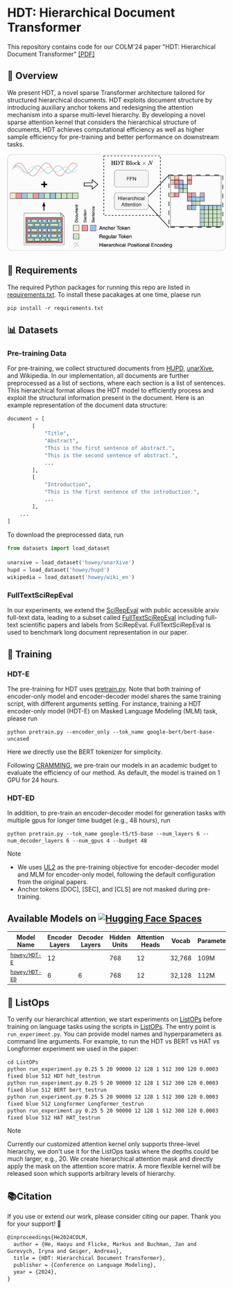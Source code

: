 # HDT: Hierarchical Document Transformer
This repository contains code for our COLM'24 paper "HDT: Hierarchical Document Transformer" [[PDF]]() 
##   📖 Overview
We present HDT, a novel sparse Transformer architecture tailored for structured hierarchical documents. HDT exploits document structure by introducing auxiliary anchor tokens and redesigning the attention mechanism into a sparse multi-level hierarchy. By developing a novel sparse attention kernel that considers the hierarchical structure of documents, HDT achieves computational efficiency as well as higher sample efficiency for pre-training and better performance on downstream tasks.  

![HDT](./assets/model_architecture.png)
## 🌟 Requirements
The required Python packages for running this repo are listed in [requirements.txt](./requirements.txt). To install these pacakages at one time, plaese run
```shell
pip install -r requirements.txt
```

## 📊 Datasets
 
### Pre-training Data
For pre-training, we collect structured documents from [HUPD](https://huggingface.co/datasets/HUPD/hupd), [unarXive](https://github.com/IllDepence/unarXive), and Wikipedia. 
In our implementation, all documents are further preprocessed as a list of sections, where each section is a list of sentences. This hierarchical format allows the HDT model to efficiently process and exploit the structural information present in the document.
Here is an example representation of the document data structure:

```python
document = [
        [
            "Title",
            "Abstract",
            "This is the first sentence of abstract.",
            "This is the second sentence of abstract.",
            ...
        ],
        [
            "Introduction",
            "This is the first sentence of the introduction.",
            ...
        ],
    ...
]
```

To download the preprocessed data, run

```python
from datasets import load_dataset

unarxive = load_dataset('howey/unarXive')
hupd = load_dataset('howey/hupd')
wikipedia = load_dataset('howey/wiki_en')
```

### FullTextSciRepEval
In our experiments, we extend the [SciRepEval](https://arxiv.org/pdf/2211.13308) with public accessible arxiv full-text data, leading to a subset called [FullTextSciRepEval](https://huggingface.co/datasets/howey/super_scirep) including full-text scientific papers and labels from SciRepEval. FullTextSciRepEval is used to benchmark long document representation in our paper.  

## 🚀 Training
### HDT-E
The pre-training for HDT uses [pretrain.py](./pretrain.py). Note that both training of encoder-only model and encoder-decoder model shares the same training script, with different arguments setting. For instance, training a HDT encoder-only model (HDT-E) on Masked Language Modeling (MLM) task, please run
```shell
python pretrain.py --encoder_only --tok_name google-bert/bert-base-uncased
```
Here we directly use the BERT tokenizer for simplicity. 

Following [CRAMMING](https://arxiv.org/abs/2212.14034), we pre-train our models in an academic budget to evaluate the efficiency of our method. As default, the model is trained on 1 GPU for 24 hours. 
### HDT-ED
In addition, to pre-train an encoder-decoder model for generation tasks with multiple gpus for longer time budget (e.g., 48 hours), run   
```shell
python pretrain.py --tok_name google-t5/t5-base --num_layers 6 --num_decoder_layers 6 --num_gpus 4 --budget 48 
```
> [!NOTE]  
> - We uses [UL2](https://arxiv.org/abs/2205.05131) as the pre-training objective for encoder-decoder model and MLM for encoder-only model, following the default configuration from the original papers.
> - Anchor tokens [DOC], [SEC], and [CLS] are not masked during pre-training.

## Available Models on [![Hugging Face Spaces](https://img.shields.io/badge/%F0%9F%A4%97%20Hugging%20Face-Models-blue)](https://huggingface.co/howey)

| Model Name                                                                                            | Encoder Layers | Decoder Layers |  Hidden Units | Attention Heads | Vocab  | Parameters |
|-------------------------------------------------------------------------------------------------------|----------------|-----------|---------------|-----------------|--------|------------|
| [`howey/HDT-E`](https://huggingface.co/howey/HDT-E)                                                   | 12             |           | 768            | 12              | 32,768 | 109M       |
| [`howey/HDT-ED`](https://huggingface.co/howey/HDT-ED)                                               | 6              | 6              | 768       | 12              | 32,128 | 112M       |

## 🧩 ListOps
To verify our hierarchical attention, we start experiments on [ListOPs](https://arxiv.org/abs/1804.06028) before training on language tasks using the scripts in [ListOPs](./ListOPs). 
The entry point is `run_experiment.py`. You can provide model names and hyperparameters as command line arguments. 
For example, to run the HDT vs BERT vs HAT vs Longformer experiment we used in the paper:  
```shell
cd ListOPs
python run_experiment.py 0.25 5 20 90000 12 128 1 512 300 120 0.0003 fixed blue 512 HDT hdt_testrun
python run_experiment.py 0.25 5 20 90000 12 128 1 512 300 120 0.0003 fixed blue 512 BERT bert_testrun
python run_experiment.py 0.25 5 20 90000 12 128 1 512 300 120 0.0003 fixed blue 512 Longformer Longformer_testrun
python run_experiment.py 0.25 5 20 90000 12 128 1 512 300 120 0.0003 fixed blue 512 HAT HAT_testrun
```
> [!NOTE]
> Currently our customized attention kernel only supports three-level hierarchy, we don't use it for the ListOps tasks where the depths could be much larger, e.g., 20. We create hierarchical attention mask and directly apply the mask on the attention score matrix. A more flexible kernel will be released soon which supports arbitrary levels of hierarchy.

## 📚Citation
If you use or extend our work, please consider citing our paper. Thank you for your support! 🥰
```
@inproceedings{He2024COLM,
  author = {He, Haoyu and Flicke, Markus and Buchman, Jan and Gurevych, Iryna and Geiger, Andreas},
  title = {HDT: Hierarchical Document Transformer},
  publisher = {Conference on Language Modeling},
  year = {2024},
}
```

